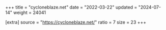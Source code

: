 +++
title = "cycloneblaze.net"
date = "2022-03-22"
updated = "2024-07-14"
weight = 24041

[extra]
source = "https://cycloneblaze.net/"
ratio = 7
size = 23
+++
